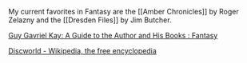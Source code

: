 <!-- njnmdoc:  title="Fantasy"  -->

My current favorites in Fantasy are the [[Amber Chronicles]] by Roger Zelazny and the [[Dresden Files]] by Jim Butcher.

[Guy Gavriel Kay: A Guide to the Author and His Books : Fantasy](https://www.reddit.com/r/Fantasy/comments/1ot68c/guy_gavriel_kay_a_guide_to_the_author_and_his/)

[Discworld - Wikipedia, the free encyclopedia](https://en.wikipedia.org/wiki/Discworld#Novels)

